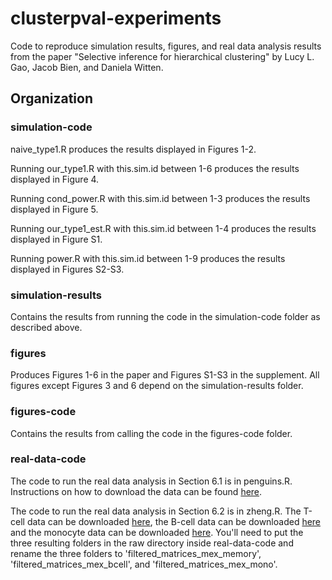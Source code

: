 # clusterpval-experiments

Code to reproduce simulation results, figures, and real data analysis results from the paper "Selective inference for hierarchical clustering" by Lucy L. Gao, Jacob Bien, and Daniela Witten.

## Organization


### simulation-code

naive_type1.R produces the results displayed in Figures 1-2.

Running our_type1.R with this.sim.id between 1-6 produces the results displayed in Figure 4.

Running cond_power.R with this.sim.id between 1-3 produces the results displayed in Figure 5.

Running our_type1_est.R with this.sim.id between 1-4 produces the results displayed in Figure S1.

Running power.R with this.sim.id between 1-9 produces the results displayed in Figures S2-S3.

### simulation-results

Contains the results from running the code in the simulation-code folder as described above.

### figures

Produces Figures 1-6 in the paper and Figures S1-S3 in the supplement. All figures except Figures 3 and 6 depend on the simulation-results folder.

### figures-code

Contains the results from calling the code in the figures-code folder.

### real-data-code

The code to run the real data analysis in Section 6.1 is in penguins.R. Instructions on how to download the data can be found [here](https://allisonhorst.github.io/palmerpenguins/articles/download.html).

The code to run the real data analysis in Section 6.2 is in zheng.R. The T-cell data can be downloaded [here](https://support.10xgenomics.com/single-cell-gene-expression/datasets/1.1.0/memory_t), the B-cell data can be downloaded [here](https://support.10xgenomics.com/single-cell-gene-expression/datasets/1.1.0/b_cells) and the monocyte data can be downloaded [here](https://support.10xgenomics.com/single-cell-gene-expression/datasets/1.1.0/cd14_monocytes). You'll need to put the three resulting folders in the raw directory inside real-data-code and rename the three folders to 'filtered_matrices_mex_memory', 'filtered_matrices_mex_bcell', and 'filtered_matrices_mex_mono'.
